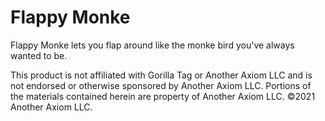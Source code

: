 # Flappy Monke
Flappy Monke lets you flap around like the monke bird you've always wanted to be.

This product is not affiliated with Gorilla Tag or Another Axiom LLC and is not endorsed or otherwise sponsored by Another Axiom LLC. Portions of the materials contained herein are property of Another Axiom LLC. ©2021 Another Axiom LLC.
